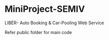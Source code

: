 # MiniProject-SEMIV
LIBÉR- Auto Booking & Car-Pooling Web Service

Refer public folder for main code

